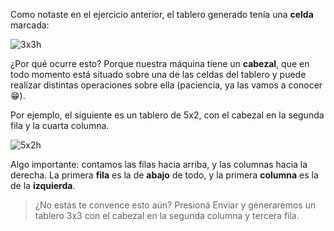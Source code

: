Como notaste en el ejercicio anterior, el tablero generado tenía una **celda** marcada:

![3x3h](https://raw.githubusercontent.com/sagrado-corazon-alcal/mumuki-fundamentos-gobstones-guia-1-primeros-programas/master/3x3h.png)

¿Por qué ocurre esto? Porque nuestra máquina tiene un **cabezal**, que en todo momento está situado sobre una de las celdas del tablero y puede realizar distintas operaciones sobre ella (paciencia, ya las vamos a conocer :grin:).

Por ejemplo, el siguiente es un tablero de 5x2, con el cabezal en la segunda fila y la cuarta columna.

![5x2h](https://raw.githubusercontent.com/sagrado-corazon-alcal/mumuki-fundamentos-gobstones-guia-1-primeros-programas/master/5x2h.png)

Algo importante: contamos las filas hacia arriba, y las columnas hacia la derecha. La primera **fila** es la de **abajo** de todo, y la primera **columna** es la de la **izquierda**.

> ¿No estás te convence esto aún? Presioná Enviar y generaremos un tablero 3x3 con el cabezal en la segunda columna y tercera fila.

